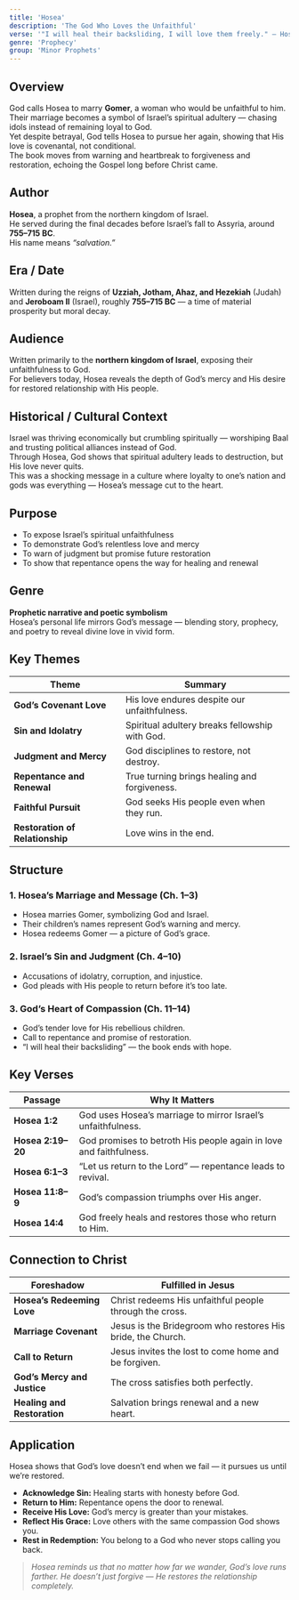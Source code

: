 ```yaml
---
title: 'Hosea'
description: 'The God Who Loves the Unfaithful'
verse: '"I will heal their backsliding, I will love them freely." — Hosea 14:4'
genre: 'Prophecy'
group: 'Minor Prophets'
---
```


## Overview  
God calls Hosea to marry **Gomer**, a woman who would be unfaithful to him.  
Their marriage becomes a symbol of Israel’s spiritual adultery — chasing idols instead of remaining loyal to God.  
Yet despite betrayal, God tells Hosea to pursue her again, showing that His love is covenantal, not conditional.  
The book moves from warning and heartbreak to forgiveness and restoration, echoing the Gospel long before Christ came.

## Author  
**Hosea**, a prophet from the northern kingdom of Israel.  
He served during the final decades before Israel’s fall to Assyria, around **755–715 BC**.  
His name means *“salvation.”*

## Era / Date  
Written during the reigns of **Uzziah, Jotham, Ahaz, and Hezekiah** (Judah) and **Jeroboam II** (Israel), roughly **755–715 BC** — a time of material prosperity but moral decay.

## Audience  
Written primarily to the **northern kingdom of Israel**, exposing their unfaithfulness to God.  
For believers today, Hosea reveals the depth of God’s mercy and His desire for restored relationship with His people.

## Historical / Cultural Context  
Israel was thriving economically but crumbling spiritually — worshiping Baal and trusting political alliances instead of God.  
Through Hosea, God shows that spiritual adultery leads to destruction, but His love never quits.  
This was a shocking message in a culture where loyalty to one’s nation and gods was everything — Hosea’s message cut to the heart.

## Purpose  
- To expose Israel’s spiritual unfaithfulness  
- To demonstrate God’s relentless love and mercy  
- To warn of judgment but promise future restoration  
- To show that repentance opens the way for healing and renewal  

## Genre  
**Prophetic narrative and poetic symbolism**  
Hosea’s personal life mirrors God’s message — blending story, prophecy, and poetry to reveal divine love in vivid form.

## Key Themes  

| Theme | Summary |
|-------|----------|
| **God’s Covenant Love** | His love endures despite our unfaithfulness. |
| **Sin and Idolatry** | Spiritual adultery breaks fellowship with God. |
| **Judgment and Mercy** | God disciplines to restore, not destroy. |
| **Repentance and Renewal** | True turning brings healing and forgiveness. |
| **Faithful Pursuit** | God seeks His people even when they run. |
| **Restoration of Relationship** | Love wins in the end. |

## Structure  

### 1. Hosea’s Marriage and Message (Ch. 1–3)
- Hosea marries Gomer, symbolizing God and Israel.  
- Their children’s names represent God’s warning and mercy.  
- Hosea redeems Gomer — a picture of God’s grace.  

### 2. Israel’s Sin and Judgment (Ch. 4–10)
- Accusations of idolatry, corruption, and injustice.  
- God pleads with His people to return before it’s too late.  

### 3. God’s Heart of Compassion (Ch. 11–14)
- God’s tender love for His rebellious children.  
- Call to repentance and promise of restoration.  
- “I will heal their backsliding” — the book ends with hope.  

## Key Verses  

| Passage | Why It Matters |
|----------|----------------|
| **Hosea 1:2** | God uses Hosea’s marriage to mirror Israel’s unfaithfulness. |
| **Hosea 2:19–20** | God promises to betroth His people again in love and faithfulness. |
| **Hosea 6:1–3** | “Let us return to the Lord” — repentance leads to revival. |
| **Hosea 11:8–9** | God’s compassion triumphs over His anger. |
| **Hosea 14:4** | God freely heals and restores those who return to Him. |

## Connection to Christ  

| Foreshadow | Fulfilled in Jesus |
|-------------|-------------------|
| **Hosea’s Redeeming Love** | Christ redeems His unfaithful people through the cross. |
| **Marriage Covenant** | Jesus is the Bridegroom who restores His bride, the Church. |
| **Call to Return** | Jesus invites the lost to come home and be forgiven. |
| **God’s Mercy and Justice** | The cross satisfies both perfectly. |
| **Healing and Restoration** | Salvation brings renewal and a new heart. |

## Application  
Hosea shows that God’s love doesn’t end when we fail — it pursues us until we’re restored.  
- **Acknowledge Sin:** Healing starts with honesty before God.  
- **Return to Him:** Repentance opens the door to renewal.  
- **Receive His Love:** God’s mercy is greater than your mistakes.  
- **Reflect His Grace:** Love others with the same compassion God shows you.  
- **Rest in Redemption:** You belong to a God who never stops calling you back.  

> *Hosea reminds us that no matter how far we wander, God’s love runs farther. He doesn’t just forgive — He restores the relationship completely.*
